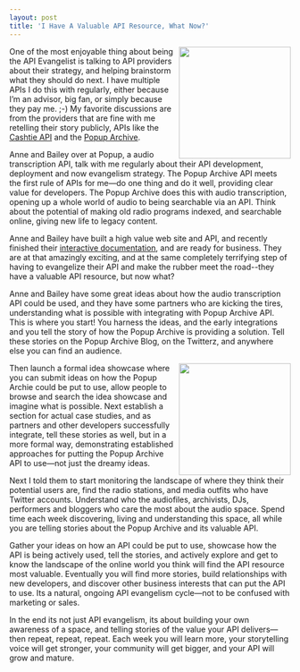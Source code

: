 ```yaml
---
layout: post
title: 'I Have A Valuable API Resource, What Now?'
---
```

<p><a title="Pop Up Archive" href="https://www.popuparchive.org/" target="_blank"><img class="c1" src="https://s3.amazonaws.com/kinlane-productions/api-evangelist/pop-up-archive/pop-up-archive-logo.png" alt="" width="200" align="right" /></a></p>
<p>One of the most enjoyable thing about being the API Evangelist is talking to API providers about their strategy, and helping brainstorm what they should do next. I have multiple APIs I do this with regularly, either because I&rsquo;m an advisor, big fan, or simply because they pay me. ;-) My favorite discussions are from the providers that are fine with me retelling their story publicly, APIs like the <a href="https://www.cashtie.com/">Cashtie API</a> and the <a href="https://popuparchive.com/">Popup Archive</a>.</p>
<p>Anne and Bailey over at Popup, a audio transcription API, talk with me regularly about their API development, deployment and now evangelism strategy. The Popup Archive API meets the first rule of APIs for me&mdash;do one thing and do it well, providing clear value for developers. The Popup Archive does this with audio transcription, opening up a whole world of audio to being searchable via an API. Think about the potential of making old radio programs indexed, and searchable online, giving new life to legacy content.</p>
<p>Anne and Bailey have built a high value web site and API, and recently finished their <a href="https://developer.popuparchive.com/">interactive documentation</a>, and are ready for business. They are at that amazingly exciting, and at the same completely terrifying step of having to evangelize their API and make the rubber meet the road--they have a valuable API resource, but now what?</p>
<p>Anne and Bailey have some great ideas about how the audio transcription API could be used, and they have some partners who are kicking the tires, understanding what is possible with integrating with Popup Archive API. This is where you start! You harness the ideas, and the early integrations and you tell the story of how the Popup Archive is providing a solution. Tell these stories on the Popup Archive Blog, on the Twitterz, and anywhere else you can find an audience.</p>
<p><a title="Pop Up Archive" href="https://www.popuparchive.org/" target="_blank"><img class="c1" src="https://s3.amazonaws.com/kinlane-productions/api-evangelist/pop-up-archive/old%2Btime%2Bradio.jpg" alt="" width="200" align="right" /></a></p>
<p>Then launch a formal idea showcase where you can submit ideas on how the Popup Archie could be put to use, allow people to browse and search the idea showcase and imagine what is possible. Next establish a section for actual case studies, and as partners and other developers successfully integrate, tell these stories as well, but in a more formal way, demonstrating established approaches for putting the Popup Archive API to use&mdash;not just the dreamy ideas.&nbsp;</p>
<p>Next I told them to start monitoring the landscape of where they think their potential users are, find the radio stations, and media outfits who have Twitter accounts. Understand who the audiofiles, archivists, DJs, performers and bloggers who care the most about the audio space. Spend time each week discovering, living and understanding this space, all while you are telling stories about the Popup Archive and its valuable API.</p>
<p>Gather your ideas on how an API could be put to use, showcase how the API is being actively used, tell the stories, and actively explore and get to know the landscape of the online world you think will find the API resource most valuable. Eventually you will find more stories, build relationships with new developers, and discover other business interests that can put the API to use. Its a natural, ongoing API evangelism cycle&mdash;not to be confused with marketing or sales.</p>
<p>In the end its not just API evangelism, its about building your own awareness of a space, and telling stories of the value your API delivers&mdash;then repeat, repeat, repeat. Each week you will learn more, your storytelling voice will get stronger, your community will get bigger, and your API will grow and mature.</p>